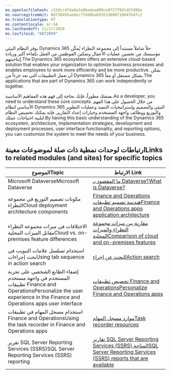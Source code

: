 ```yaml
---
ms.openlocfilehash: c33dcc474a0a3a0badead09ce072779d1dd7d98a
ms.sourcegitcommit: 0d738495aedec7fdd6ba69353360071884764fc2
ms.translationtype: HT
ms.contentlocale: ar-SA
ms.lasthandoff: 11/17/2020
ms.locfileid: "6072059"
---
```


<span data-ttu-id="54305-101">يوفر النظام البيئي Dynamics 365 حلاً شاملاً مستنداً إلى مجموعة النظراء يُمكّن مؤسستك من تحسين عمليات الأعمال وتمكين الموظفين من العمل بكفاءة أكبر وزيادة إنتاجيتهم.</span><span class="sxs-lookup"><span data-stu-id="54305-101">The Dynamics 365 ecosystem offers an extensive cloud-based solution that enables your organization to optimize business processes and enables employees to work more efficiently and be more productive.</span></span> <span data-ttu-id="54305-102">يمكن أن تعمل التطبيقات التي تعد جزءاً من Dynamics 365 بشكل مستقل أو معاً.</span><span class="sxs-lookup"><span data-stu-id="54305-102">The applications that are part of Dynamics 365 can work independently or together.</span></span>
 
<span data-ttu-id="54305-103">بصفتك مطوراً، فإنك بحاجة إلى فهم هذه المفاهيم الأساسية.</span><span class="sxs-lookup"><span data-stu-id="54305-103">As a developer, you need to understand these core concepts.</span></span> <span data-ttu-id="54305-104">من خلال الحصول على هذا الفهم الأساسي لنظام Dynamics 365 البيئي والتصميم وإستراتيجيات التنفيذ وعمليات التطوير والتوزيع ووظائف واجهة المستخدم وخيارات إعداد التقارير، فإنه يمكنك تخصيص النظام لتلبية احتياجات عملك.</span><span class="sxs-lookup"><span data-stu-id="54305-104">By having this basic understanding of the Dynamics 365 ecosystem, architecture, implementation strategies, development and deployment processes, user interface functionality, and reporting options, you can customize the system to meet the needs of your business.</span></span>

## <a name="links-to-related-modules-and-sites-for-specific-topics"></a><span data-ttu-id="54305-105">ارتباطات لوحدات نمطية ذات صلة لموضوعات معينة</span><span class="sxs-lookup"><span data-stu-id="54305-105">Links to related modules (and sites) for specific topics</span></span>

| <span data-ttu-id="54305-106">الموضوع</span><span class="sxs-lookup"><span data-stu-id="54305-106">Topic</span></span> | <span data-ttu-id="54305-107">الارتباط </span><span class="sxs-lookup"><span data-stu-id="54305-107">Link</span></span> |
 | ------------- | ------------- |
 | <span data-ttu-id="54305-108">Microsoft Dataverse</span><span class="sxs-lookup"><span data-stu-id="54305-108">Microsoft Dataverse</span></span> | [<span data-ttu-id="54305-109">ما المقصود بـ Dataverse؟</span><span class="sxs-lookup"><span data-stu-id="54305-109">What is Dataverse?</span></span>](https://docs.microsoft.com/powerapps/maker/common-data-service/data-platform-intro/?azure-portal=true)|
 | <span data-ttu-id="54305-110">مكونات تصميم التوزيع في مجموعة النظراء</span><span class="sxs-lookup"><span data-stu-id="54305-110">Cloud deployment architecture components</span></span> | [<span data-ttu-id="54305-111">Finance and Operations هندسة تصميم تطبيقات</span><span class="sxs-lookup"><span data-stu-id="54305-111">Finance and Operations apps application architecture</span></span>](https://docs.microsoft.com/dynamics365/fin-ops-core/fin-ops/imp-lifecycle/architecture-overview/?azure-portal=true)|
| <span data-ttu-id="54305-112">الاختلافات في ميزات مجموعة النظراء مقابل الميزات المحلية</span><span class="sxs-lookup"><span data-stu-id="54305-112">Cloud vs. on-premises feature differences</span></span> | [<span data-ttu-id="54305-113">مقارنة بين ميزات مجموعة النظراء والميزات المحلية</span><span class="sxs-lookup"><span data-stu-id="54305-113">Comparison of cloud and on-premises features</span></span>](https://docs.microsoft.com/dynamics365/fin-ops-core/fin-ops/get-started/cloud-prem-comparison/?azure-portal=true)|
 | <span data-ttu-id="54305-114">استخدام تسلسل علامات التبويب في بحث إجراءات</span><span class="sxs-lookup"><span data-stu-id="54305-114">Using tab sequence in action search</span></span> | [<span data-ttu-id="54305-115">البحث عن إجراء</span><span class="sxs-lookup"><span data-stu-id="54305-115">Action search</span></span>](https://docs.microsoft.com/dynamics365/fin-ops-core/fin-ops/get-started/action-search/?azure-portal=true)|
| <span data-ttu-id="54305-116">إضفاء الطابع الشخصي على تجربة المستخدم في واجهة مستخدم تطبيقات Finance and Operations</span><span class="sxs-lookup"><span data-stu-id="54305-116">Personalize the user experience in the Finance and Operations apps user interface</span></span>| [<span data-ttu-id="54305-117">تخصيص تطبيقات Finance and Operations</span><span class="sxs-lookup"><span data-stu-id="54305-117">Personalize Finance and Operations apps</span></span>](https://docs.microsoft.com/learn/modules/personalize-finance-operations/?azure-portal=true)|
| <span data-ttu-id="54305-118">استخدام مسجل المهام في تطبيقات Finance and Operations</span><span class="sxs-lookup"><span data-stu-id="54305-118">Using the task recorder in Finance and Operations apps</span></span> | [<span data-ttu-id="54305-119">موارد مسجل المهام</span><span class="sxs-lookup"><span data-stu-id="54305-119">Task recorder resources</span></span>](https://docs.microsoft.com/dynamics365/fin-ops-core/dev-itpro/user-interface/task-recorder/?azure-portal=true)|
 | <span data-ttu-id="54305-120">تقرير SQL Server Reporting Services (SSRS)</span><span class="sxs-lookup"><span data-stu-id="54305-120">SQL Server Reporting Services (SSRS) reporting</span></span> | [<span data-ttu-id="54305-121">تقارير SQL Server Reporting Services (SSRS) المتاحة</span><span class="sxs-lookup"><span data-stu-id="54305-121">SQL Server Reporting Services (SSRS) reports that are available</span></span>](https://docs.microsoft.com/dynamics365/fin-ops-core/dev-itpro/analytics/SSRS-report/?azure-portal=true)|


